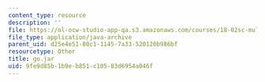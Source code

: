 ```yaml
---
content_type: resource
description: ''
file: https://ol-ocw-studio-app-qa.s3.amazonaws.com/courses/18-02sc-multivariable-calculus-fall-2010/9fe9d85b1b9eb851c10583d6954a046f_go.jar
file_type: application/java-archive
parent_uid: d25e4e51-80c1-1145-7a33-520120b986bf
resourcetype: Other
title: go.jar
uid: 9fe9d85b-1b9e-b851-c105-83d6954a046f
---
```


